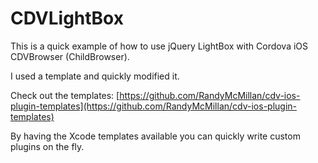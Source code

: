 CDVLightBox
===========

This is a quick example of how to use jQuery LightBox with Cordova iOS CDVBrowser (ChildBrowser).

I used a template and quickly modified it. 


Check out the templates:
[https://github.com/RandyMcMillan/cdv-ios-plugin-templates](https://github.com/RandyMcMillan/cdv-ios-plugin-templates)

By having the Xcode templates available you can quickly write custom
plugins on the fly.
